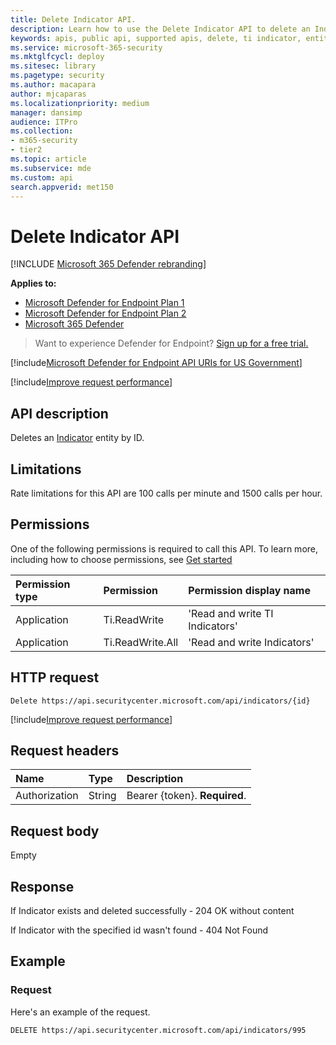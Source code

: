 ```yaml
---
title: Delete Indicator API.
description: Learn how to use the Delete Indicator API to delete an Indicator entity by ID in Microsoft Defender for Endpoint.
keywords: apis, public api, supported apis, delete, ti indicator, entity, id
ms.service: microsoft-365-security
ms.mktglfcycl: deploy
ms.sitesec: library
ms.pagetype: security
ms.author: macapara
author: mjcaparas
ms.localizationpriority: medium
manager: dansimp
audience: ITPro
ms.collection: 
- m365-security
- tier2
ms.topic: article
ms.subservice: mde
ms.custom: api
search.appverid: met150
---
```


# Delete Indicator API

[!INCLUDE [Microsoft 365 Defender rebranding](../../includes/microsoft-defender.md)]

**Applies to:**
- [Microsoft Defender for Endpoint Plan 1](https://go.microsoft.com/fwlink/p/?linkid=2154037)
- [Microsoft Defender for Endpoint Plan 2](https://go.microsoft.com/fwlink/p/?linkid=2154037)
- [Microsoft 365 Defender](https://go.microsoft.com/fwlink/?linkid=2118804)

> Want to experience Defender for Endpoint? [Sign up for a free trial.](https://signup.microsoft.com/create-account/signup?products=7f379fee-c4f9-4278-b0a1-e4c8c2fcdf7e&ru=https://aka.ms/MDEp2OpenTrial?ocid=docs-wdatp-exposedapis-abovefoldlink)

[!include[Microsoft Defender for Endpoint API URIs for US Government](../../includes/microsoft-defender-api-usgov.md)]

[!include[Improve request performance](../../includes/improve-request-performance.md)]


## API description

Deletes an [Indicator](ti-indicator.md) entity by ID.

## Limitations

Rate limitations for this API are 100 calls per minute and 1500 calls per hour.

## Permissions

One of the following permissions is required to call this API. To learn more, including how to choose permissions, see [Get started](apis-intro.md)

Permission type | Permission | Permission display name
:---|:---|:---
Application | Ti.ReadWrite | 'Read and write TI Indicators'
Application | Ti.ReadWrite.All | 'Read and write Indicators'

## HTTP request

```http
Delete https://api.securitycenter.microsoft.com/api/indicators/{id}
```

[!include[Improve request performance](../../includes/improve-request-performance.md)]

## Request headers

Name|Type|Description
:---|:---|:---
Authorization | String | Bearer {token}. **Required**.

## Request body

Empty

## Response

If Indicator exists and deleted successfully - 204 OK without content

If Indicator with the specified id wasn't found - 404 Not Found

## Example

### Request

Here's an example of the request.

```http
DELETE https://api.securitycenter.microsoft.com/api/indicators/995
```
